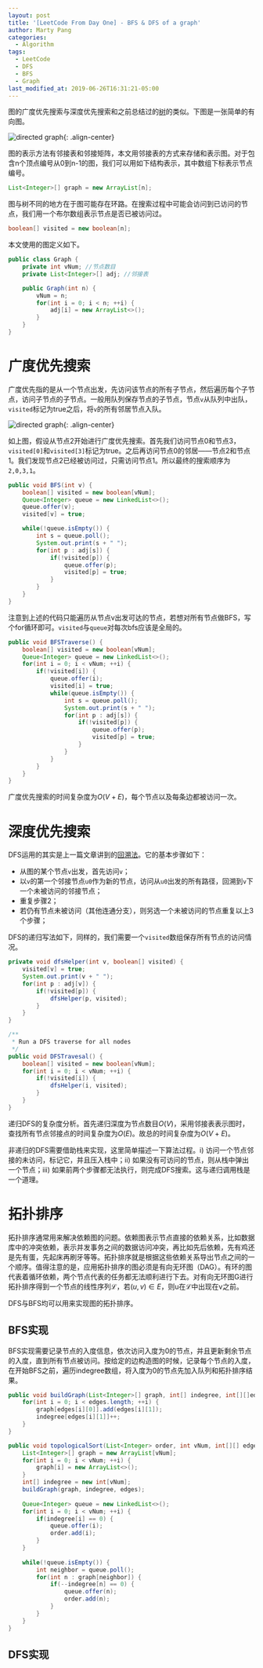 ```yaml
---
layout: post
title: '[LeetCode From Day One] - BFS & DFS of a graph'
author: Marty Pang
categories: 
  - Algorithm
tags: 
  - LeetCode
  - DFS
  - BFS
  - Graph
last_modified_at: 2019-06-26T16:31:21-05:00
---
```



图的广度优先搜索与深度优先搜索和之前总结过的[树](https://www.hytheory.com/algorithm/Leetcode-from-day-one-basic-data-structure-tree/)的类似。下图是一张简单的有向图。

![directed graph](/images/20190626/graph.png){:	.align-center}

图的表示方法有邻接表和邻接矩阵，本文用邻接表的方式来存储和表示图。对于包含n个顶点编号从0到n-1的图，我们可以用如下结构表示，其中数组下标表示节点编号。

```java
List<Integer>[] graph = new ArrayList[n];
```

图与树不同的地方在于图可能存在环路。在搜索过程中可能会访问到已访问的节点，我们用一个布尔数组表示节点是否已被访问过。

```java
boolean[] visited = new boolean[n];
```

本文使用的图定义如下。

```java
public class Graph {
    private int vNum; //节点数目
    private List<Integer>[] adj; //邻接表

    public Graph(int n) {
        vNum = n;
        for(int i = 0; i < n; ++i) {
            adj[i] = new ArrayList<>();
        }
    }
}
```

# 广度优先搜索

广度优先指的是从一个节点出发，先访问该节点的所有子节点，然后遍历每个子节点，访问子节点的子节点。一般用队列保存节点的子节点，节点`v`从队列中出队，`visited`标记为true之后，将`v`的所有邻居节点入队。

![directed graph](/images/20190626/bfs.png){:	.align-center}

如上图，假设从节点2开始进行广度优先搜索。首先我们访问节点0和节点3，`visited[0]`和`visited[3]`标记为true。之后再访问节点0的邻居——节点2和节点1。我们发现节点2已经被访问过，只需访问节点1。所以最终的搜索顺序为`2,0,3,1`。

```java
public void BFS(int v) {
    boolean[] visited = new boolean[vNum];
    Queue<Integer> queue = new LinkedList<>();
    queue.offer(v);
    visited[v] = true;

    while(!queue.isEmpty()) {
        int s = queue.poll();
        System.out.print(s + " ");
        for(int p : adj[s]) {
            if(!visited[p]) {
                queue.offer(p);
                visited[p] = true;
            }
        }
    }
}
```

注意到上述的代码只能遍历从节点v出发可达的节点，若想对所有节点做BFS，写个for循环即可。`visited`与`queue`对每次bfs应该是全局的。

```java
public void BFSTraverse() {
    boolean[] visited = new boolean[vNum];
    Queue<Integer> queue = new LinkedList<>();
    for(int i = 0; i < vNum; ++i) {
        if(!visited[i]) {
            queue.offer(i);
            visited[i] = true;
            while(queue.isEmpty()) {
                int s = queue.poll();
                System.out.print(s + " ");
                for(int p : adj[s]) {
                    if(!visited[p]) {
                        queue.offer(p);
                        visited[p] = true;
                    }
                }
            }
        }
    }
}
```

广度优先搜索的时间复杂度为$O(V+E)​$，每个节点以及每条边都被访问一次。


# 深度优先搜索

DFS运用的其实是上一篇文章讲到的[回溯法](https://www.hytheory.com/algorithm/LeetCode-from-day-backtracking/)。它的基本步骤如下：
- 从图的某个节点`v`出发，首先访问`v`；
- 以`v`的第一个邻接节点`u0`作为新的节点，访问从`u0`出发的所有路径，回溯到`v`下一个未被访问的邻接节点；
- 重复步骤2；
- 若仍有节点未被访问（其他连通分支），则另选一个未被访问的节点重复以上3个步骤；

DFS的递归写法如下，同样的，我们需要一个`visited`数组保存所有节点的访问情况。

```java
private void dfsHelper(int v, boolean[] visited) {
    visited[v] = true;
    System.out.print(v + " ");
    for(int p : adj[v]) {
        if(!visited[p]) {
            dfsHelper(p, visited);
        }
    }
}

/**
 * Run a DFS traverse for all nodes
 */
public void DFSTravesal() {
    boolean[] visited = new boolean[vNum];
    for(int i = 0; i < vNum; ++i) {
        if(!visited[i]) {
            dfsHelper(i, visited);
        }
    }
}
```

递归DFS的复杂度分析。首先递归深度为节点数目$O(V)$，采用邻接表表示图时，查找所有节点邻接点的时间复杂度为$O(E)$。故总的时间复杂度为$O(V+E)$。

非递归的DFS需要借助栈来实现，这里简单描述一下算法过程。i) 访问一个节点邻接的未访问，标记它，并且压入栈中；ii) 如果没有可访问的节点，则从栈中弹出一个节点；iii) 如果前两个步骤都无法执行，则完成DFS搜索。这与递归调用栈是一个道理。

# 拓扑排序

拓扑排序通常用来解决依赖图的问题。依赖图表示节点直接的依赖关系，比如数据库中的冲突依赖，表示并发事务之间的数据访问冲突，再比如先后依赖，先有鸡还是先有蛋，先起床再刷牙等等。拓扑排序就是根据这些依赖关系导出节点之间的一个顺序。值得注意的是，应用拓扑排序的图必须是有向无环图（DAG）。有环的图代表着循环依赖，两个节点代表的任务都无法顺利进行下去。对有向无环图G进行拓扑排序得到一个节点的线性序列$\mathcal{L}$，若$(u,v) \in E$，则u在$\mathcal{L}$中出现在v之前。

DFS与BFS均可以用来实现图的拓扑排序。

## BFS实现

BFS实现需要记录节点的入度信息，依次访问入度为0的节点，并且更新剩余节点的入度，直到所有节点被访问。按给定的边构造图的时候，记录每个节点的入度，在开始BFS之前，遍历indegree数组，将入度为0的节点先加入队列和拓扑排序结果。

```java
public void buildGraph(List<Integer>[] graph, int[] indegree, int[][]edges) {
    for(int i = 0; i < edges.length; ++i) {
        graph[edges[i][0]].add(edges[i][1]);
        indegree[edges[i][1]]++;
    }
}

public void topologicalSort(List<Integer> order, int vNum, int[][] edges) {
    List<Integer>[] graph = new ArrayList[vNum];
    for(int i = 0; i < vNum; ++i) {
        graph[i] = new ArrayList<>();
    }
    int[] indegree = new int[vNum];
    buildGraph(graph, indegree, edges);
    
    Queue<Integer> queue = new LinkedList<>();
    for(int i = 0; i < vNum; ++i) {
        if(indegree[i] == 0) {
            queue.offer(i);
            order.add(i);
        }
    }
    
    while(!queue.isEmpty()) {
        int neighbor = queue.poll();
        for(int n : graph[neighbor]) {
            if(--indegree[n] == 0) {
                queue.offer(n);
                order.add(n);
            }
        }
    }
}
```

## DFS实现


